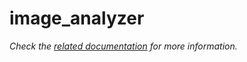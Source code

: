 # image_analyzer

_Check the [related documentation](https://csia-pme.github.io/csia-pme/reference/image-analyzer) for more information._
